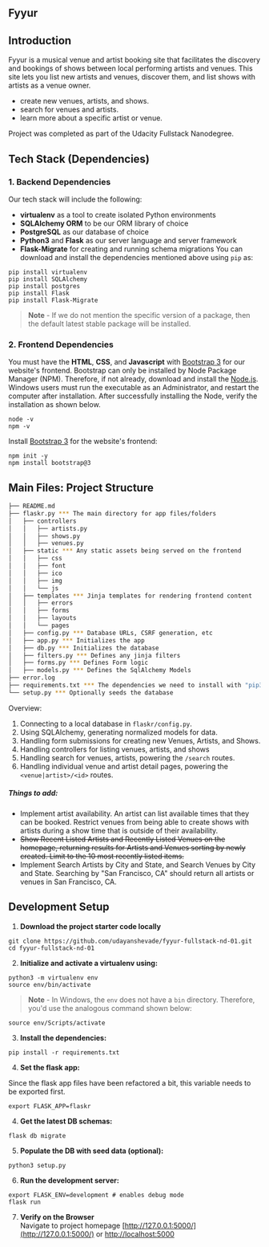 ## Fyyur

## Introduction

Fyyur is a musical venue and artist booking site that facilitates the discovery and bookings of shows between local performing artists and venues. This site lets you list new artists and venues, discover them, and list shows with artists as a venue owner.

- create new venues, artists, and shows.
- search for venues and artists.
- learn more about a specific artist or venue.

Project was completed as part of the Udacity Fullstack Nanodegree.

## Tech Stack (Dependencies)

### 1. Backend Dependencies

Our tech stack will include the following:

- **virtualenv** as a tool to create isolated Python environments
- **SQLAlchemy ORM** to be our ORM library of choice
- **PostgreSQL** as our database of choice
- **Python3** and **Flask** as our server language and server framework
- **Flask-Migrate** for creating and running schema migrations
  You can download and install the dependencies mentioned above using `pip` as:

```
pip install virtualenv
pip install SQLAlchemy
pip install postgres
pip install Flask
pip install Flask-Migrate
```

> **Note** - If we do not mention the specific version of a package, then the default latest stable package will be installed.

### 2. Frontend Dependencies

You must have the **HTML**, **CSS**, and **Javascript** with [Bootstrap 3](https://getbootstrap.com/docs/3.4/customize/) for our website's frontend. Bootstrap can only be installed by Node Package Manager (NPM). Therefore, if not already, download and install the [Node.js](https://nodejs.org/en/download/). Windows users must run the executable as an Administrator, and restart the computer after installation. After successfully installing the Node, verify the installation as shown below.

```
node -v
npm -v
```

Install [Bootstrap 3](https://getbootstrap.com/docs/3.3/getting-started/) for the website's frontend:

```
npm init -y
npm install bootstrap@3
```

## Main Files: Project Structure

```sh
├── README.md
├── flaskr.py *** The main directory for app files/folders
│   ├── controllers
│   │   ├── artists.py
│   │   ├── shows.py
│   │   ├── venues.py
│   ├── static *** Any static assets being served on the frontend
│   │   ├── css
│   │   ├── font
│   │   ├── ico
│   │   ├── img
│   │   └── js
│   ├── templates *** Jinja templates for rendering frontend content
│   │   ├── errors
│   │   ├── forms
│   │   ├── layouts
│   │   └── pages
│   ├── config.py *** Database URLs, CSRF generation, etc
│   ├── app.py *** Initializes the app
│   ├── db.py *** Initializes the database
│   ├── filters.py *** Defines any jinja filters
│   ├── forms.py *** Defines Form logic
│   ├── models.py *** Defines the SqlAlchemy Models
├── error.log
├── requirements.txt *** The dependencies we need to install with "pip3 install -r requirements.txt"
└── setup.py *** Optionally seeds the database
```

Overview:

1. Connecting to a local database in `flaskr/config.py`.
2. Using SQLAlchemy, generating normalized models for data.
3. Handling form submissions for creating new Venues, Artists, and Shows.
4. Handling controllers for listing venues, artists, and shows
5. Handling search for venues, artists, powering the `/search` routes.
6. Handling individual venue and artist detail pages, powering the `<venue|artist>/<id>` routes.

##### Things to add:

- Implement artist availability. An artist can list available times that they can be booked. Restrict venues from being able to create shows with artists during a show time that is outside of their availability.
- ~~Show Recent Listed Artists and Recently Listed Venues on the homepage, returning results for Artists and Venues sorting by newly created. Limit to the 10 most recently listed items.~~
- Implement Search Artists by City and State, and Search Venues by City and State. Searching by "San Francisco, CA" should return all artists or venues in San Francisco, CA.

## Development Setup

1. **Download the project starter code locally**

```
git clone https://github.com/udayanshevade/fyyur-fullstack-nd-01.git
cd fyyur-fullstack-nd-01
```

2. **Initialize and activate a virtualenv using:**

```
python3 -m virtualenv env
source env/bin/activate
```

> **Note** - In Windows, the `env` does not have a `bin` directory. Therefore, you'd use the analogous command shown below:

```
source env/Scripts/activate
```

3. **Install the dependencies:**

```
pip install -r requirements.txt
```

4. **Set the flask app:**

Since the flask app files have been refactored a bit, this variable needs to be exported first.

```
export FLASK_APP=flaskr
```

4. **Get the latest DB schemas:**

```
flask db migrate
```

5. **Populate the DB with seed data (optional):**

```
python3 setup.py
```

6. **Run the development server:**

```
export FLASK_ENV=development # enables debug mode
flask run
```

7. **Verify on the Browser**<br>
   Navigate to project homepage [http://127.0.0.1:5000/](http://127.0.0.1:5000/) or [http://localhost:5000](http://localhost:5000)
